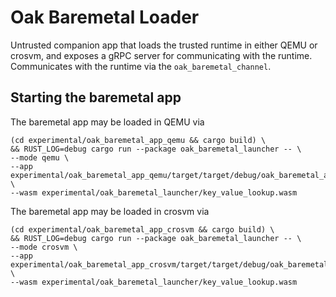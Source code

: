 # Oak Baremetal Loader

Untrusted companion app that loads the trusted runtime in either QEMU or crosvm,
and exposes a gRPC server for communicating with the runtime. Communicates with
the runtime via the `oak_baremetal_channel`.

## Starting the baremetal app

The baremetal app may be loaded in QEMU via

```shell
(cd experimental/oak_baremetal_app_qemu && cargo build) \
&& RUST_LOG=debug cargo run --package oak_baremetal_launcher -- \
--mode qemu \
--app experimental/oak_baremetal_app_qemu/target/target/debug/oak_baremetal_app_qemu \
--wasm experimental/oak_baremetal_launcher/key_value_lookup.wasm
```

The baremetal app may be loaded in crosvm via

```shell
(cd experimental/oak_baremetal_app_crosvm && cargo build) \
&& RUST_LOG=debug cargo run --package oak_baremetal_launcher -- \
--mode crosvm \
--app experimental/oak_baremetal_app_crosvm/target/target/debug/oak_baremetal_app_crosvm \
--wasm experimental/oak_baremetal_launcher/key_value_lookup.wasm
```

